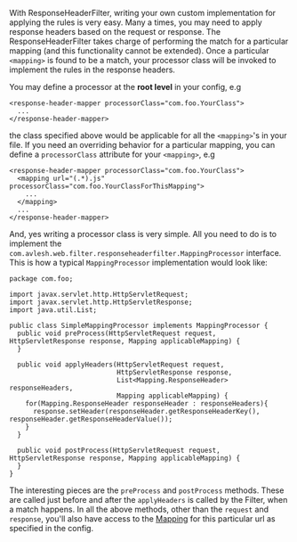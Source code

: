 With ResponseHeaderFilter, writing your own custom implementation for applying the rules is very easy. Many a times, you may need to apply response headers based on the request or response. The ResponseHeaderFilter takes charge of performing the match for a particular mapping (and this functionality cannot be extended). Once a particular `<mapping>` is found to be a match, your processor class will be invoked to implement the rules in the response headers.

You may define a processor at the **root level** in your config, e.g
```
<response-header-mapper processorClass="com.foo.YourClass">
  ...
</response-header-mapper>
```
the class specified above would be applicable for all the `<mapping>`'s in your file. If you need an overriding behavior for a particular mapping, you can define a `processorClass` attribute for your `<mapping>`, e.g
```
<response-header-mapper processorClass="com.foo.YourClass">
  <mapping url="(.*).js" processorClass="com.foo.YourClassForThisMapping">
    ...
  </mapping>
  ...
</response-header-mapper>
```

And, yes writing a processor class is very simple. All you need to do is to implement the `com.avlesh.web.filter.responseheaderfilter.MappingProcessor` interface. This is how a typical `MappingProcessor` implementation would look like:
```
package com.foo;

import javax.servlet.http.HttpServletRequest;
import javax.servlet.http.HttpServletResponse;
import java.util.List;

public class SimpleMappingProcessor implements MappingProcessor {
  public void preProcess(HttpServletRequest request, HttpServletResponse response, Mapping applicableMapping) {
  }

  public void applyHeaders(HttpServletRequest request,
                           HttpServletResponse response, 
                           List<Mapping.ResponseHeader> responseHeaders,
                           Mapping applicableMapping) {
    for(Mapping.ResponseHeader responseHeader : responseHeaders){
      response.setHeader(responseHeader.getResponseHeaderKey(), responseHeader.getResponseHeaderValue());
    }
  }

  public void postProcess(HttpServletRequest request, HttpServletResponse response, Mapping applicableMapping) {
  }
}
```
The interesting pieces are the `preProcess` and `postProcess` methods. These are called just before and after the `applyHeaders` is called by the Filter, when a match happens. In all the above methods, other than the `request` and `response`, you'll also have access to the [Mapping](http://code.google.com/p/responseheaderfilter/source/browse/trunk/src/java/com/avlesh/web/filter/responseheaderfilter/Mapping.java) for this particular url as specified in the config.